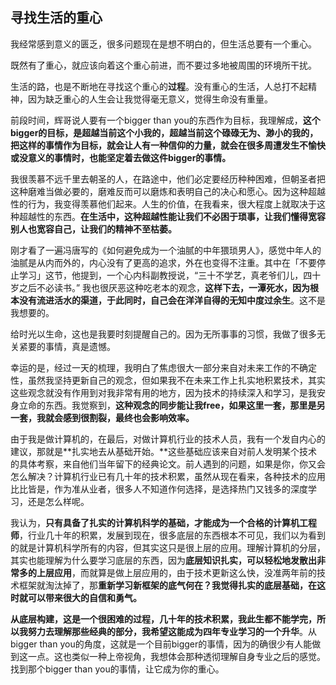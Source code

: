 ## 寻找生活的重心

我经常感到意义的匮乏，很多问题现在是想不明白的，但生活总要有一个重心。

既然有了重心，就应该向着这个重心前进，而不要过多地被周围的环境所干扰。

生活的路，也是不断地在寻找这个重心的**过程**。没有重心的生活，人总打不起精神，因为缺乏重心的人生会让我觉得毫无意义，觉得生命没有重量。

前段时间，辉哥说人要有一个bigger than you的东西作为目标，我理解成，**这个bigger的目标，是超越当前这个小我的，超越当前这个碌碌无为、渺小的我的，把这样的事情作为目标，就会让人有一种信仰的力量，就会在很多周遭发生不愉快或没意义的事情时，也能坚定着去做这件bigger的事情。**

我很羡慕不远千里去朝圣的人，在路途中，他们必定要经历种种困难，但朝圣者把这种磨难当做必要的，磨难反而可以磨炼和表明自己的决心和愿心。因为这种超越性的行为，我变得羡慕他们起来。人生的价值，在我看来，很大程度上就取决于这种超越性的东西。**在生活中，这种超越性能让我们不必困于琐事，让我们懂得宽容别人也宽容自己，让我们的精神不至枯萎。**

刚才看了一遍冯唐写的《如何避免成为一个油腻的中年猥琐男人》，感觉中年人的油腻是从内而外的，内心没有了更高的追求，外在也变得不注重。其中在「不要停止学习」这节，他提到，一个心内科副教授说，“三十不学艺，真老爷们儿，四十岁之后不必读书。” 我也很厌恶这种吃老本的观念，**这样下去，一潭死水，因为根本没有流进活水的渠道，于此同时，自己会在洋洋自得的无知中度过余生**。这不是我想要的。

给时光以生命，这也是我要时刻提醒自己的。因为无所事事的习惯，我做了很多无关紧要的事情，真是遗憾。

幸运的是，经过一天的梳理，我明白了焦虑很大一部分来自对未来工作的不确定性，虽然我坚持更新自己的观念，但如果我不在未来工作上扎实地积累技术，其实这些观念就没有作用到对我非常有用的地方，因为技术的持续深入和学习，是我安身立命的东西。我觉察到，**这种观念的同步能让我free，如果这里一套，那里是另一套，我就会感到很割裂，最终也会影响效率。**

由于我是做计算机的，在最后，对做计算机行业的技术人员，我有一个发自内心的建议，那就是**扎实地去从基础开始。**这些基础应该来自对前人发明某个技术的具体考察，来自他们当年留下的经典论文。前人遇到的问题，如果是你，你又会怎么解决？计算机行业已有几十年的技术积累，虽然从现在看来，各种技术的应用比比皆是，作为准从业者，很多人不知道作何选择，是选择热门又钱多的深度学习，还是怎么样呢。

我认为，**只有具备了扎实的计算机科学的基础，才能成为一个合格的计算机工程师**，行业几十年的积累，发展到现在，很多底层的东西根本不可见，我们以为看到的就是计算机科学所有的内容，但其实这只是很上层的应用。理解计算机的分层，其实也能理解为什么要学习底层的东西，因为**底层知识扎实，可以轻松地发散出非常多的上层应用**，而就算是做上层应用的，由于技术更新这么快，没准两年前的技术框架就淘汰掉了，那**重新学习新框架的底气何在？我觉得扎实的底层基础，在这时就可以带来很大的自信和勇气。**

**从底层构建，这是一个很困难的过程，几十年的技术积累，我此生都不能学完，所以我努力去理解那些经典的部分，我希望这能成为四年专业学习的一个升华**。从bigger than you的角度，这就是一个目前bigger的事情，因为的确很少有人能做到这一点。这也类似一种上帝视角，我想体会那种透彻理解自身专业之后的感觉。
找到那个bigger than you的事情，让它成为你的重心。